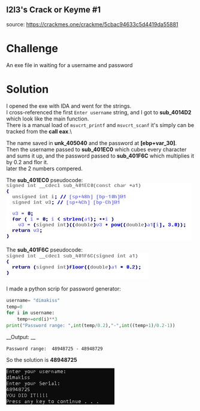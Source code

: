 ## l2l3's Crack or Keyme #1
source: https://crackmes.one/crackme/5cbac94633c5d4419da55881

# Challenge

An exe file in waiting for a username and password

# Solution

I opened the exe with IDA and went for the strings.\
I cross-referenced the first `Enter username` string, and I got to __sub_4014D2__ which look like the main function.\
There is a manual load of `msvcrt_printf` and `msvcrt_scanf` it's simply can be tracked from the __call eax__.\

The name saved in __unk_405040__ and the password at __[ebp+var_30]__.\
Then the username passed to __sub_401EC0__ which cubes every character and sums it up, and the password passed to __sub_401F6C__ which multiplies it by 0.2 and flor it.\
later the 2 numbers compered.

The __sub_401EC0__ pseudocode:
![](sub_401EC0.png)

The __sub_401F6C__ pseudocode:
![](sub_401F6C.png)

I made a python scrip for password generator:
```python
username= "dimakiss"
temp=0
for i in username:
    temp+=ord(i)**3
print("Password range: ",int(temp/0.2),"-",int((temp+1)/0.2-1))
```
__Output: __
```
Password range:  48948725 - 48948729
```

So the solution is __48948725__

![](solution.png)
